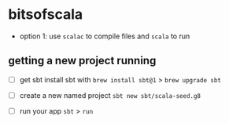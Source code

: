 # bitsofscala

* option 1: use `scalac` to compile files and `scala` to run

## getting a new project running
- [ ] get sbt
install sbt with `brew install sbt@1` > `brew upgrade sbt`

- [ ] create a new named project 
`sbt new sbt/scala-seed.g8`

- [ ] run your app
`sbt` > `run`
